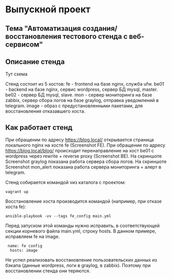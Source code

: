 # Выпускной проект
## Тема "Автоматизация создания/восстановления тестового стенда с веб-сервисом"

## Описание стенда
Тут схема

Стенд состоит из 5 хостов:
fe - frontend на базе nginx, служба ufw.
be01 - backend на базе nginx, сервис wordpress, сервер БД mysql, master.
be02 - сервер БД mysql, slave.
mon - сервер мониторинга на базе zabbix, сервер сбора логов на базе graylog, отправка уведомлений в telegram.
image - образ с предустановленными пакетами, для восстановления отказавшего хоста.

## Как работает стенд
При обращении по адресу https://blog.local/ открывается страница локального nginx на хосте fe (Screenshot FE).
При обращении по адресу https://blog.local/blog/ происходит перенаправление на хост be01 c wordpress через rewrite + reverse proxy (Screenshot BE).
На скриншоте Screenshot graylog показана работа сервера сбора логов.
На скриншоте Screenshot mon_alert показана работа сервера мониторинга + алерт в telegram.

Стенд собирается командой vиз каталога с проектом:
```
vagrant up
```
Восстановление хоста производится командой (например, при отказе хоста fe):
```
ansible-playbook -vv --tags fe_config main.yml
```
Перед запуском этой команды нужно исправить, в соответствующей секции корневого файла main.yml, строку hosts.
В данном примере, исправляем fe на image.
```
 name: fe config
  hosts: image
```

Не успел реализовать восстановление пользовательских данных из бэкапа (данные wordpress, логи в graylog, в zabbix).
Поэтому при восстановлении стенда они теряются.